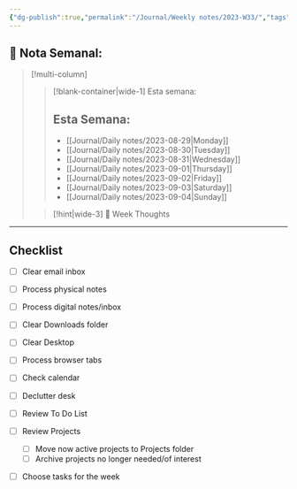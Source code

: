 ```yaml
---
{"dg-publish":true,"permalink":"/Journal/Weekly notes/2023-W33/","tags":["NoteType/Weekly"],"created":"2023-08-29T16:12:14.823-05:00","updated":"2023-09-09T18:12:52.641-05:00"}
---
```



## 📅 Nota Semanal:


> [!multi-column]
> 
> > [!blank-container|wide-1] Esta semana:
> > ## Esta Semana:
> >- [[Journal/Daily notes/2023-08-29\|Monday]]
> > - [[Journal/Daily notes/2023-08-30\|Tuesday]]
> > - [[Journal/Daily notes/2023-08-31\|Wednesday]]
> > - [[Journal/Daily notes/2023-09-01\|Thursday]]
> > - [[Journal/Daily notes/2023-09-02\|Friday]]
> > - [[Journal/Daily notes/2023-09-03\|Saturday]]
> > - [[Journal/Daily notes/2023-09-04\|Sunday]]
> 
> > [!hint|wide-3] 💭 Week Thoughts
> > 

- - - 
## Checklist

- [ ] Clear email inbox
- [ ] Process physical notes
- [ ] Process digital notes/inbox
- [ ] Clear Downloads folder
- [ ] Clear Desktop
- [ ] Process browser tabs
- [ ] Check calendar
- [ ] Declutter desk
- [ ] Review To Do List
- [ ] Review Projects
	- [ ] Move now active projects to Projects folder
	- [ ] Archive projects no longer needed/of interest
- [ ] Choose tasks for the week

